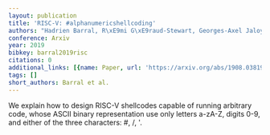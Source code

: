 ```yaml
---
layout: publication
title: 'RISC-V: #alphanumericshellcoding'
authors: "Hadrien Barral, R\xE9mi G\xE9raud-Stewart, Georges-Axel Jaloyan, David Naccache"
conference: Arxiv
year: 2019
bibkey: barral2019risc
citations: 0
additional_links: [{name: Paper, url: 'https://arxiv.org/abs/1908.03819'}]
tags: []
short_authors: Barral et al.
---
```

We explain how to design RISC-V shellcodes capable of running arbitrary code,
whose ASCII binary representation use only letters a-zA-Z, digits 0-9, and
either of the three characters: \#, /, '.